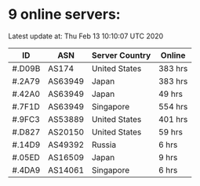 # 9 online servers:

Latest update at: Thu Feb 13 10:10:07 UTC 2020

| ID | ASN | Server Country | Online |
| -- | --- | -------------- | ------ |
| #.D09B | AS174 | United States | 383 hrs |
| #.2A79 | AS63949 | Japan | 383 hrs |
| #.42A0 | AS63949 | Japan | 49 hrs |
| #.7F1D | AS63949 | Singapore | 554 hrs |
| #.9FC3 | AS53889 | United States | 401 hrs |
| #.D827 | AS20150 | United States | 59 hrs |
| #.14D9 | AS49392 | Russia | 6 hrs |
| #.05ED | AS16509 | Japan | 9 hrs |
| #.4DA9 | AS14061 | Singapore | 6 hrs |

